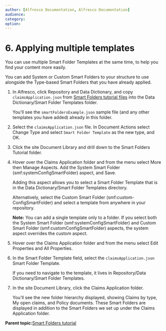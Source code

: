 ```yaml
---
author: [Alfresco Documentation, Alfresco Documentation]
audience: 
category: 
option: 
---
```


# 6. Applying multiple templates

You can use multiple Smart Folder Templates at the same time, to help you find your content more easily.

You can add System or Custom Smart Folders to your structure to use alongside the Type-based Smart Folders that you have already applied.

1.  In Alfresco, click Repository and Data Dictionary, and copy `claimsApplication.json` from [Smart Folders tutorial files](https://github.com/vhemmert/smartfolders/tree/master/tutorial) into the Data Dictionary/Smart Folder Templates folder.

    You'll see the `smartFoldersExample.json` sample file \(and any other templates you have added\) already in this folder.

2.  Select the `claimsApplication.json` file. In Document Actions select Change Type and select `Smart Folder Template` as the new type, and OK.

3.  Click the site Document Library and drill down to the Smart Folders Tutorial folder.

4.  Hover over the Claims Application folder and from the menu select More then Manage Aspects. Add the System Smart Folder \(smf:systemConfigSmartFolder\) aspect, and Save.

    Adding this aspect allows you to select a Smart Folder Template that is in the Data Dictionary/Smart Folder Templates directory.

    Alternatively, select the Custom Smart Folder \(smf:custom-ConfigSmartFolder\) and select a template from anywhere in your repository.

    **Note:** You can add a single template only to a folder. If you select both the System Smart Folder \(smf:systemConfigSmartFolder\) and Custom Smart Folder \(smf:customConfigSmartFolder\) aspects, the system aspect overrides the custom aspect.

5.  Hover over the Claims Application folder and from the menu select Edit Properties and All Properties.

6.  In the Smart Folder Template field, select the `claimsApplication.json` Smart Folder Template.

    If you need to navigate to the template, it lives in Repository/Data Dictionary/Smart Folder Templates.

7.  In the site Document Library, click the Claims Application folder.

    You'll see the new folder hierarchy displayed, showing Claims by type, My open claims, and Policy documents. These Smart Folders are displayed in addition to the Smart Folders we set up under the Claims Application folder.


**Parent topic:**[Smart Folders tutorial](../tasks/sf-tutorial.md)

